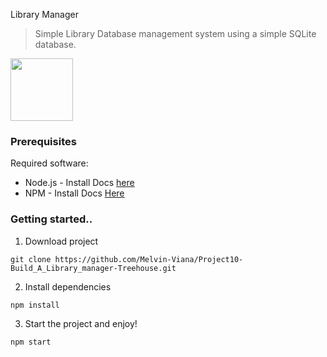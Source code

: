 Library Manager
> Simple Library Database management system using a simple SQLite database.
<img src ='http://docs.sequelizejs.com/manual/asset/logo-small.png' width=100px/>

### Prerequisites
Required software:

*  Node.js - Install Docs [here](https://nodejs.org/en/download/)
*  NPM - Install Docs  [Here](https://www.npmjs.com/get-npm)

### Getting started..

1. Download project
```
git clone https://github.com/Melvin-Viana/Project10-Build_A_Library_manager-Treehouse.git
```
2. Install dependencies
```
npm install
```
3. Start the project and enjoy!
```
npm start
```



